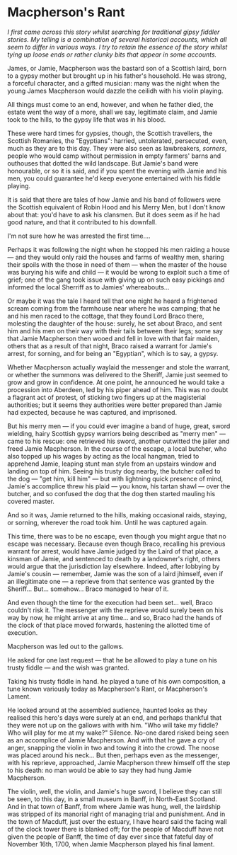# Macpherson's Rant

*I first came across this story whilst searching for traditional gipsy fiddler stories. My telling is a combination of several historical accounts, which all seem to differ in various ways. I try to retain the essence of the story whilst tying up loose ends or rather clunky bits that appear in some accounts.*

James, or Jamie, Macpherson was the bastard son of a Scottish laird, born to a gypsy mother but brought up in his father's household. He was strong, a forceful character, and a gifted musician: many was the night when the young James Macpherson would dazzle the ceilidh with his violin playing.

All things must come to an end, however, and when he father died, the estate went the way of a more, shall we say, legitimate claim, and Jamie took to the hills, to the gypsy life that was in his blood.

These were hard times for gypsies, though, the Scottish travellers, the Scottish Romanies, the "Egyptians": harried, untolerated, persecuted, even, much as they are to this day. They were also seen as lawbreakers, *sorners*, people who would camp without permission in empty farmers' barns and outhouses that dotted the wild landscape. But Jamie's band were honourable, or so it is said, and if you spent the evening with Jamie and his men, you could guarantee he'd keep everyone entertained with his fiddle playing.

It is said that there are tales of how Jamie and his band of followers were the Scottish equivalent of Robin Hood and his Merry Men, but I don't know about that: you'd have to ask his clansmen. But it does seem as if he had good nature, and that it contributed to his downfall.

I'm not sure how he was arrested the first time....

Perhaps it was following the night when he stopped his men raiding a house — and they would only raid the houses and farms of wealthy men, sharing their spoils with the those in need of them — when the master of the house was burying his wife and child — it would be wrong to exploit such a time of grief; one of the gang took issue with giving up on such easy pickings and informed the local Sherriff as to Jamies' whereabouts...

Or maybe it was the tale I heard tell that one night he heard a frightened scream coming from the farmhouse near where he was camping; that he and his men raced to the cottage, that they found Lord Braco there, molesting the daughter of the house: surely, he set about Braco, and sent him and his men on their way with their tails between their legs; some say that Jamie Macpherson then wooed and fell in love with that fair maiden, others that as a result of that night, Braco raised a warrant for Jamie's arrest, for sorning, and for being an "Egyptian", which is to say, a gypsy.

Whether Macpherson actually waylaid the messenger and stole the warrant, or whether the summons was delivered to the Sheriff, Jamie just seemed to grow and grow in confidence. At one point, he announced he would take a procession into Aberdeen, led by his piper ahead of him. This was no doubt a flagrant act of protest, of sticking two fingers up at the magisterial authorities; but it seems they authorities were better prepared than Jamie had expected, because he was captured, and imprisoned.

But his merry men — if you could ever imagine a band of huge, great, sword wielding, hairy Scottish gypsy warriors being described as "merry men" — came to his rescue: one retrieved his sword, another outwitted the jailer and freed Jamie Macpherson. In the course of the escape, a local butcher, who also topped up his wages by acting as the local hangman, tried to apprehend Jamie, leaping stunt man style from an upstairs window and landing on top of him. Seeing his trusty dog nearby, the butcher called to the dog — "get him, kill him" — but with lightning quick presence of mind, Jamie's accomplice threw his plaid — you know, his tartan shawl — over the butcher, and so confused the dog that the dog then started mauling his covered master.

And so it was, Jamie returned to the hills, making occasional raids, staying, or sorning, wherever the road took him. Until he was captured again.

This time, there was to be no escape, even though you might argue that no escape was necessary. Because even though Braco, recalling his previous warrant for arrest, would have Jamie judged by the Laird of that place, a kinsman of Jamie, and sentenced to death by a landowner's right, others would argue that the jurisdiction lay elsewhere. Indeed, after lobbying by Jamie's cousin — remember, Jamie was the son of a laird jhimself, even if an illegitimate one — a reprieve from that sentence was granted by the Sheriff... But...  somehow...  Braco managed to hear of it.

And even though the time for the execution had been set... well, Braco couldn't risk it. The messenger with the reprieve would surely been on his way by now, he might arrive at any time...  and so, Braco had the hands of the clock of that place moved forwards, hastening the allotted time of execution.

Macpherson was led out to the gallows.

He asked for one last request — that he be allowed to play a tune on his trusty fiddle — and the wish was granted.

Taking his trusty fiddle in hand. he played a tune of his own composition, a tune known variously today as Macpherson's Rant, or Macpherson's Lament.

He looked around at the assembled audience, haunted looks as they realised this hero's days were surely at an end, and perhaps thankful that they were not up on the gallows with with him. "Who will take my fiddle? Who will play for me at my wake?" Silence. No-one dared risked being seen as an accomplice of Jamie Macpherson. And with that he gave a cry of anger, snapping the violin in two and towing it into the crowd. The noose was placed around his neck... But then, perhaps even as the messenger, with his reprieve, approached, Jamie Macpherson threw himself off the step to his death: no man would be able to say they had hung Jamie Macpherson.

The violin, well, the violin, and Jamie's huge sword, I believe they can still be seen, to this day, in a small museum in Banff, in North-East Scotland.  And in that town of Banff, from where Jamie was hung, well, the lairdship was stripped of its manorial right of managing trial and punishment. And in the town of Macduff, just over the estuary, I have heard said the facing wall of the clock tower there is blanked off; for the people of Macduff have not given the people of Banff, the time of day ever since that fateful day of November 16th, 1700, when Jamie Macpherson played his final lament.

